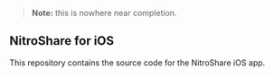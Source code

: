 > **Note:** this is nowhere near completion.

## NitroShare for iOS

This repository contains the source code for the NitroShare iOS app.
